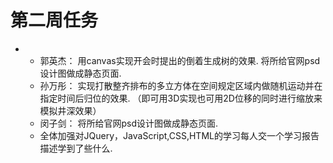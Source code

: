 # 第二周任务
-
	- 郭英杰：
		用canvas实现开会时提出的倒着生成树的效果.
		将所给官网psd设计图做成静态页面.
	- 孙万彤：
		实现打散整齐排布的多立方体在空间规定区域内做随机运动并在指定时间后归位的效果.
		（即可用3D实现也可用2D位移的同时进行缩放来模拟井深效果）
	- 闵子剑：
		将所给官网psd设计图做成静态页面.
	- 全体加强对JQuery，JavaScript,CSS,HTML的学习每人交一个学习报告描述学到了些什么.